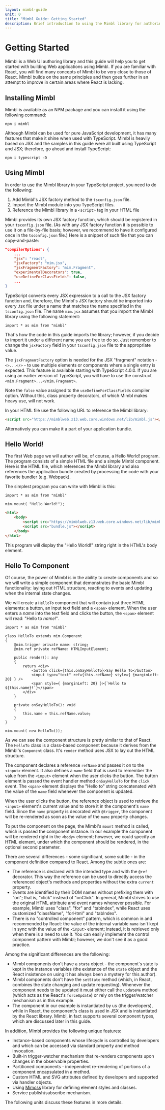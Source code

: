 ```yaml
---
layout: mimbl-guide
unit: 0
title: "Mimbl Guide: Getting Started"
description: Brief introduction to using the Mimbl library for authoring Web UI.
---
```


# Getting Started

Mimbl is a Web UI authoring library and this guide will help you to get started with building Web applications using Mimbl. If you are familiar with React, you will find many concepts of Mimbl to be very close to those of React. Mimbl builds on the same principles and then goes further in an attempt to improve in certain areas where React is lacking.

## Installing Mimbl
Mimbl is available as an NPM package and you can install it using the following command:

```shell
npm i mimbl
```

Although Mimbl can be used for pure JavaScript development, it has many features that make it shine when used with TypeScript. Mimbl is heavily based on JSX and the samples in this guide were all built using TypeScript and JSX; therefore, go ahead and install TypeScript:
```
npm i typescript -D
```

## Using Mimbl
In order to use the Mimbl library in your TypeScript project, you need to do the following:

1. Add Mimbl's JSX factory method to the `tsconfig.json` file.
1. Import the Mimbl module into you TypeScript files.
1. Reference the Mimbl library in a `<script>` tag in your HTML file

Mimbl provides its own JSX factory function, which should be registered in your `tsconfig.json` file. (As with any JSX factory function it is possible to use it on a file-by-file basis; however, we recommend to have it configured once in the `tsconfig.json` file.) Here is a snippet of such file that you can copy-and-paste:

```json
"compilerOptions": {
    ...
    "jsx": "react",
    "jsxFactory": "mim.jsx",
    "jsxFragmentFactory": "mim.Fragment",
    "experimentalDecorators": true,
    "useDefineForClassFields": false,
    ...
}
```

TypeScript converts every JSX expression to a call to the JSX factory function and, therefore, the Mimbl's JSX factory should be imported into every .tsx file under a name that matches the name specified in the `tsconfig.json` file. The name `mim.jsx` assumes that you import the Mimbl library using the following statement:

```tsx
import * as mim from "mimbl"
```

That's how the code in this guide imports the library; however, if you decide to import it under a different name you are free to do so. Just remember to change the `jsxFactory` field in your `tsconfig.json` file to the appropriate value.

The `jsxFragmentFactory` option is needed for the JSX "fragment" notation - `<>...</>` - to use multiple elements or components where a single entry is expected. This feature is available starting with TypeScript 4.0.0. If you are using an earlier version of TypeScript, you will have to use the construct `<mim.Fragment>...</mim.Fragment>`.

Note the `false` value assigned to the `useDefineForClassFields` compiler option. Without this, class property decorators, of which Mimbl makes heavy use, will not work.

In your HTML file use the following URL to reference the Mimbl library:

```html
<script src="https://mimblweb.z13.web.core.windows.net/lib/mimbl.js"></script>
```

Alternatively you can make it a part of your application bundle.

## Hello World!
The first Web page we will author will be, of course, a Hello World! program. The program consists of a simple HTML file and a simple Mimbl component. Here is the HTML file, which references the Mimbl library and also references the application bundle created by processing the code with your favorite bundler (e.g. Webpack).

The simplest program you can write with Mimbl is this:

```tsx
import * as mim from "mimbl"

mim.mount( "Hello World!");
```

```html
<html>
    <body>
        <script src="https://mimblweb.z13.web.core.windows.net/lib/mimbl.js"></script>
        <script src="bundle.js"></script>
    </body>
</html>
```

This program will display the "Hello World!" string right in the HTML's body element.

## Hello To Component
Of course, the power of Mimbl is in the ability to create components and so we will write a simple component that demonstrates the basic Mimbl functionality: laying out HTML structure, reacting to events and updating when the internal state changes.

We will create a `HelloTo` component that will contain just three HTML elements: a button, an input text field and a `<span>` element. When the user enters a *name* into the text field and clicks the button, the `<span>` element will read: "Hello to *name*!".

```tsx
import * as mim from "mimbl"

class HelloTo extends mim.Component
{
    @mim.trigger private name: string;
    @mim.ref private refName: HTMLInputElement;

    public render(): any
    {
        return <div>
            <button click={this.onSayHelloTo}>Say Hello To</button>
            <input type="text" ref={this.refName} style={ {marginLeft: 20} } />
            <span style={ {marginLeft: 20} }>{`Hello to ${this.name}!`}</span>
        </div>
    }

    private onSayHelloTo(): void
    {
        this.name = this.refName.value;
    }
}

mim.mount( new HelloTo());
```

As we can see the component structure is pretty similar to that of React. The `HelloTo` class is a class-based component because it derives from the Mimbl's `Component` class. It's `render` method uses JSX to lay out the HTML structure.

The component declares a reference `refName` and passes it on to the `<input>` element. It also defines a `name` field that is used to remember the value from the `<input>` element when the user clicks the button. The button element is passed the event handler method `onSayHelloTo` for the `click` event. The `<span>` element displays the "Hello to" string concatenated with the value of the `name` field whenever the component is updated.

When the user clicks the button, the reference object is used to retrieve the `<input>` element's current value and to store it in the component's `name` field. Since the `name` property is decorated with `@trigger`, the component will be re-rendered as soon as the value of the `name` property changes.

To put the component on the page, the Mimbl's `mount` method is called, which is passed the component instance. In our example the component will be rendered right in the `<body>` element; however, we could specify an HTML element, under which the component should be rendered, in the optional second parameter.

There are several differences - some significant, some subtle - in the component definition compared to React. Among the subtle ones are:

- The reference is declared with the intended type and with the `@ref` decorator. This way the reference can be used to directly access the referenced object's methods and properties without the extra `current` property.
- Events are identified by their DOM names without prefixing them with "on"; that is, "click" instead of "onClick". In general, Mimbl strives to use the original HTML attribute and event names whenever possible. For example, Mimbl uses "class", "for" and "tabindex", while React uses customized "className", "forHtml" and "tabIndex".
- There is no "controlled component" pattern, which is common in and recommended by React: the value of the internal variable `name` isn't kept in sync with the value of the `<input>` element; instead, it is retrieved only when there is a need to use it. You can easily implement the control component pattern with Mimbl; however, we don't see it as a good practice.

Among the significant differences are the following:

- Mimbl components don't have a `state` object - the component's state is kept in the instance variables (the existence of the `state` object and the React insistence on using it has always been a mystery for this author).
- Mimbl components don't have the `setState` method (which, in React, combines the state changing and update requesting). Whenever the component needs to be updated it must either call the `updateMe` method (which acts as the React's `forceUpdate`) or rely on the trigger/watcher mechanism as in this example.
- The component in our example is instantiated by us (the developers), while in React, the component's class is used in JSX and is instantiated by the React library. Mimbl, in fact supports several component types, which are discussed later in this guide.

In addition, Mimbl provides the following unique features:

- Instance-based components whose lifecycle is controlled by developers and which can be accessed via standard property and method invocation.
- Built-in trigger-watcher mechanism that re-renders components upon changes in the observable properties.
- Partitioned components - independent re-rendering of portions of a component encapsulated in a method.
- Custom HTML and SVG attributes defined by developers and supported via handler objects.
- Using <a href="https://www.mimcss.com/guide/introduction.html" target="mimcss" data-external>Mimcss</a> library for defining element styles and classes.
- Service publish/subscribe mechanism.

The following units discuss these features in more details.


